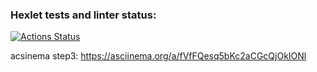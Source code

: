 ### Hexlet tests and linter status:
[![Actions Status](https://github.com/annaborovinskayaX/frontend-project-lvl2/workflows/hexlet-check/badge.svg)](https://github.com/annaborovinskayaX/frontend-project-lvl2/actions)

acsinema step3: https://asciinema.org/a/fVfFQesq5bKc2aCGcQjOkIONl 

